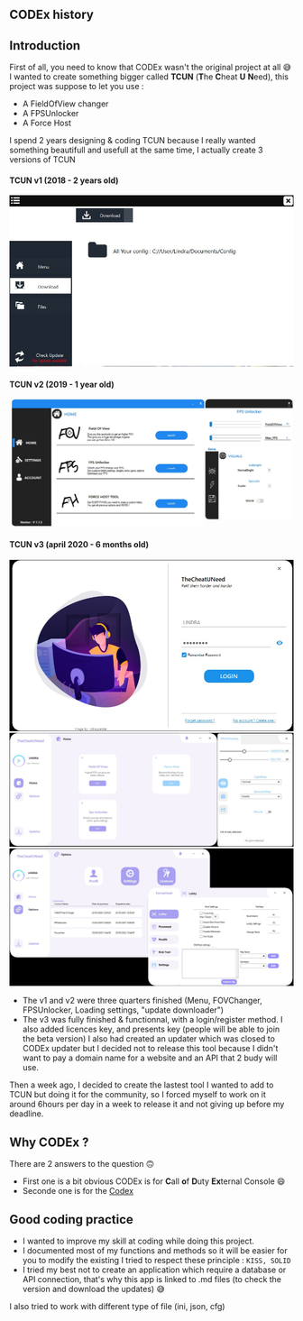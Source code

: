 
## CODEx history

## Introduction
First of all, you need to know that CODEx wasn't the original project at all :sweat_smile:
I wanted to create something bigger called **TCUN** (**T**he **C**heat **U** **N**eed), this project was suppose to let you use : 
- A FieldOfView changer
- A FPSUnlocker
- A Force Host

I spend 2 years designing & coding TCUN because I really wanted something beautifull and usefull at the same time, I actually create 3 versions of TCUN 

#### TCUN v1 (2018 - 2 years old)
![](../_images/TCUNV1.jpg)

#### TCUN v2 (2019 - 1 year old)
![](../_images/TCUNV2.jpg)

#### TCUN v3 (april 2020 - 6 months old)
![](../_images/TCUNV3-1.jpg)
![](../_images/TCUNV3-2.jpg)
![](../_images/TCUNV3-3.jpg)


- The v1 and v2 were three quarters finished (Menu, FOVChanger, FPSUnlocker, Loading settings, "update downloader")
- The v3 was fully finished & functionnal, with a login/register method. I also added licences key, and presents key (people will be able to join the beta version)  I also had created an updater which was closed to CODEx updater but I decided not to release this tool because I didn't want to pay a domain name for a website and an API that 2 budy will use.

Then a week ago, I decided to create the lastest tool I wanted to add to TCUN but doing it for the community, so I forced myself to work on it around 6hours per day in a week to release it and not giving up before my deadline.

## Why CODEx ?

There are 2 answers to the question :upside_down_face:
- First one is a bit obvious CODEx is for **C**all **o**f **D**uty **Ex**ternal Console :smile:
- Seconde one is for the [Codex](https://en.wikipedia.org/wiki/Codex) 

## Good coding practice

- I wanted to improve my skill at coding while doing this project.
- I documented most of my functions and methods so it will be easier for you to modify the existing
I tried to respect these principle : `KISS, SOLID`
- I tried my best not to create an application which require a database or API connection, that's why this app is linked to .md files (to check the version and download the updates) :sweat_smile:

I also tried to work with different type of file (ini, json, cfg)